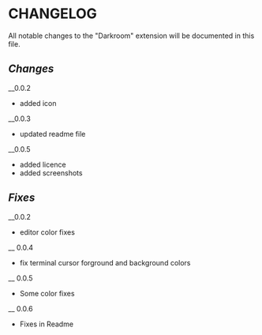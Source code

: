 # CHANGELOG

All notable changes to the "Darkroom" extension will be documented in this file.

## _Changes_

\_\_0.0.2

- added icon

\_\_0.0.3

- updated readme file

\_\_0.0.5

- added licence
- added screenshots

## _Fixes_

\_\_0.0.2

- editor color fixes

\_\_ 0.0.4

- fix terminal cursor forground and background colors

\_\_ 0.0.5

- Some color fixes

\_\_ 0.0.6

- Fixes in Readme
